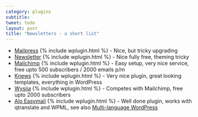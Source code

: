 ```yaml
---
category: plugins
subtitle: 
tweet: todo
layout: post
title: "Newsletters - a short list"
---
```


- [Mailpress][nws1] {% include wplugin.html %} - Nice, but tricky upgrading
- [Newsletter][nws2] {% include wplugin.html %} - Nice fully free, theming tricky
- [Mailchimp][nws3] {% include wplugin.html %} - Easy setup, very nice service, free upto 500 subscribers / 2000 emails p/m
- [Knews][nws4] {% include wplugin.html %} - Very nice plugin, great looking templates, everything in WordPress
- [Wysija][nws5] {% include wplugin.html %} - Competes with Mailchimp, free upto 2000 subscribers
- [Alo Easymail][nws6] {% include wplugin.html %} - Well done plugin, works with qtranslate and WPML, see also [Multi-language WordPress](http://plovs.github.com/wpq/2012/11/03/multi-language-and-wordpress.html)

[nws1]: http://wordpress.org/extend/plugins/mailpress/
[nws2]: http://wordpress.org/extend/plugins/newsletter/
[nws3]: http://wordpress.org/extend/plugins/mailchimp/
[nws4]: http://wordpress.org/extend/plugins/knews/
[nws5]: http://wordpress.org/extend/plugins/wysija-newsletters/
[nws6]: http://wordpress.org/extend/plugins/alo-easymail/
